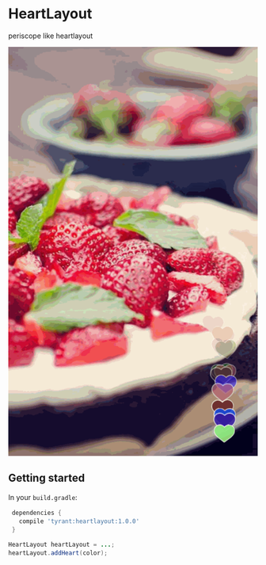 # HeartLayout
periscope like heartlayout

![heartlayout.gif](assets/heartlayout.gif)

## Getting started

In your `build.gradle`:

```gradle
 dependencies {
   compile 'tyrant:heartlayout:1.0.0'
 }
```

```java
HeartLayout heartLayout = ...;
heartLayout.addHeart(color);
```
